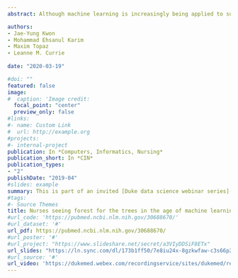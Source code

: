 ```yaml
---
abstract: Although machine learning is increasingly being applied to support clinical decision making, there is a significant gap in understanding what it is and how nurses should adopt it in practice. The purpose of this case study is to show how one application of machine learning may support nursing work and to discuss how nurses can contribute to improving its relevance and performance. Using data from 130 specialized hospitals with 101 766 patients with diabetes, we applied various advanced statistical methods (known as machine learning algorithms) to predict early readmission. The best-performing machine learning algorithm showed modest predictive ability with opportunities for improvement. Nurses can contribute to machine learning algorithms by (1) filling data gaps with nursing-relevant data that provide personalized context about the patient, (2) improving data preprocessing techniques, and (3) evaluating potential value in practice. These findings suggest that nurses need to further process the information provided by machine learning and apply "Wisdom-in-Action" to make appropriate clinical decisions. Nurses play a pivotal role in ensuring that machine learning algorithms are shaped by their unique knowledge of each patient's personalized context. By combining machine learning with unique nursing knowledge, nurses can provide more visibility to nursing work, advance nursing science, and better individualize patient care. Therefore, to successfully integrate and maximize the benefits of machine learning, nurses must fully participate in its development, implementation, and evaluation.

authors: 
- Jae-Yung Kwon
- Mohammad Ehsanul Karim
- Maxim Topaz
- Leanne M. Currie
  
date: "2020-03-19"

#doi: ""
featured: false
image:
#  caption: 'Image credit: 
  focal_point: "center"
  preview_only: false
#links:
#- name: Custom Link
#  url: http://example.org
#projects:
#- internal-project
publication: In *Computers, Informatics, Nursing*
publication_short: In *CIN*
publication_types:
- "2"
publishDate: "2019-04"
#slides: example
summary: This is part of an invited [Duke data science webinar series](https://nursing.duke.edu/centers-and-institutes/cnr/science-seminar-d2s2-series) presenting how machine learning can help provide more visibility to nursing work and better individualize patient care.
#tags:
#- Source Themes
title: Nurses seeing forest for the trees in the age of machine learning
#url_code: 'https://pubmed.ncbi.nlm.nih.gov/30688670/'
#url_dataset: '#'
url_pdf: https://pubmed.ncbi.nlm.nih.gov/30688670/
#url_poster: '#'
#url_project: "https://www.slideshare.net/secret/a3VIyDDSiF8ETx"
url_slides: "https://ln.sync.com/dl/173b1ff50/7e8iu24x-8gzkwfaw-c3s66p2j-wcnducyz"
#url_source: '#'
url_video: 'https://dukemed.webex.com/recordingservice/sites/dukemed/recording/play/b0d1d4dddf304b0e9866fb29143f5ac2'
---
```



